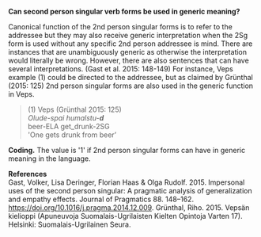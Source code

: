 **Can second person singular verb forms be used in generic meaning?**

Canonical function of the 2nd person singular forms is to refer to the addressee but they may also receive generic interpretation when the 2Sg form is used without any specific 2nd person addressee is mind. There are instances that are unambiguously generic as otherwise the interpretation would literally be wrong. However, there are also sentences that can have several interpretations. (Gast et al. 2015: 148-149) For instance, Veps example (1) could be directed to the addressee, but as claimed by Grünthal (2015: 125) 2nd person singular forms are also used in the generic function in Veps. 

>(1) Veps (Grünthal 2015: 125)<br/>
>*Olude-spai  humalstu-**d***<br/>
>beer-ELA get_drunk-2SG<br/>
>'One gets drunk from beer’

**Coding.** The value is '1' if 2nd person singular forms can have in generic meaning in the language. 

**References**<br/>
Gast, Volker, Lisa Deringer, Florian Haas & Olga Rudolf. 2015. Impersonal uses of the second person singular: A pragmatic analysis of generalization and empathy effects. Journal of Pragmatics 88. 148–162. https://doi.org/10.1016/j.pragma.2014.12.009.
Grünthal, Riho. 2015. Vepsän kielioppi (Apuneuvoja Suomalais-Ugrilaisten Kielten Opintoja Varten 17). Helsinki: Suomalais-Ugrilainen Seura.

